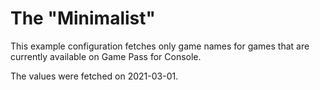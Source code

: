 # The "Minimalist"

This example configuration fetches only game names for games that are currently available on Game Pass for Console.

The values were fetched on 2021-03-01.